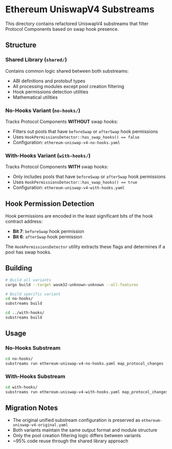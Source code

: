 # Ethereum UniswapV4 Substreams

This directory contains refactored UniswapV4 substreams that filter Protocol Components based on swap hook presence.

## Structure

### Shared Library (`shared/`)
Contains common logic shared between both substreams:
- ABI definitions and protobuf types
- All processing modules except pool creation filtering
- Hook permissions detection utilities
- Mathematical utilities

### No-Hooks Variant (`no-hooks/`)
Tracks Protocol Components **WITHOUT** swap hooks:
- Filters out pools that have `beforeSwap` or `afterSwap` hook permissions
- Uses `HookPermissionsDetector::has_swap_hooks() == false`
- Configuration: `ethereum-uniswap-v4-no-hooks.yaml`

### With-Hooks Variant (`with-hooks/`)
Tracks Protocol Components **WITH** swap hooks:
- Only includes pools that have `beforeSwap` or `afterSwap` hook permissions  
- Uses `HookPermissionsDetector::has_swap_hooks() == true`
- Configuration: `ethereum-uniswap-v4-with-hooks.yaml`

## Hook Permission Detection

Hook permissions are encoded in the least significant bits of the hook contract address:
- **Bit 7**: `beforeSwap` hook permission
- **Bit 6**: `afterSwap` hook permission

The `HookPermissionsDetector` utility extracts these flags and determines if a pool has swap hooks.

## Building

```bash
# Build all variants
cargo build --target wasm32-unknown-unknown --all-features

# Build specific variant
cd no-hooks/
substreams build

cd ../with-hooks/
substreams build
```

## Usage

### No-Hooks Substream
```bash
cd no-hooks/
substreams run ethereum-uniswap-v4-no-hooks.yaml map_protocol_changes --start-block 21688329
```

### With-Hooks Substream  
```bash
cd with-hooks/
substreams run ethereum-uniswap-v4-with-hooks.yaml map_protocol_changes --start-block 21688329
```

## Migration Notes

- The original unified substream configuration is preserved as `ethereum-uniswap-v4-original.yaml`
- Both variants maintain the same output format and module structure
- Only the pool creation filtering logic differs between variants
- ~95% code reuse through the shared library approach